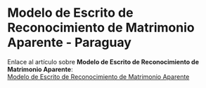 # Modelo de Escrito de Reconocimiento de Matrimonio Aparente - Paraguay

Enlace al artículo sobre **Modelo de Escrito de Reconocimiento de Matrimonio Aparente**:  
[Modelo de Escrito de Reconocimiento de Matrimonio Aparente](https://abogadoparaguayo.blogspot.com/2014/11/escrito-civil-promover-accion-de.html)

